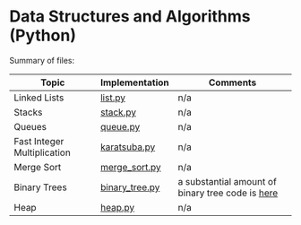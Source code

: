 # Data Structures and Algorithms (Python)

Summary of files:

| Topic |  Implementation | Comments |
| ----- | --------------- | -------- |
| Linked Lists | [list.py](../_courses/cmpt225/lecture09/python/list.py) | n/a | 
| Stacks | [stack.py](../_courses/cmpt225/lecture09/python/stack.py) | n/a |
| Queues | [queue.py](../_courses/cmpt225/lecture09/python/queue.py) | n/a | 
| Fast Integer Multiplication | [karatsuba.py](../_courses/cmpt225/lecture12/python/karatsuba.py) | n/a | 
| Merge Sort | [merge_sort.py](../_courses/cmpt225/lecture13/python/merge_sort.py) | n/a |
| Binary Trees | [binary_tree.py](../_courses/cmpt225/practice4-solution/binary_tree.py) | a substantial amount of binary tree code is [here](../_courses/cmpt225/practice4-solution/README.md) |
| Heap | [heap.py](../_courses/cmpt225/lecture18/python/heap.py) | n/a |